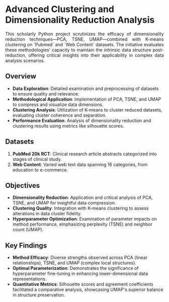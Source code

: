 <h1>Advanced Clustering and Dimensionality Reduction Analysis</h1>

<p align="justify">
This scholarly Python project scrutinizes the efficacy of dimensionality reduction techniques—PCA, TSNE, UMAP—combined with K-means clustering on `Pubmed` and `Web Content` datasets. The initiative evaluates these methodologies' capacity to maintain the intrinsic data structure post-reduction, offering critical insights into their applicability in complex data analysis scenarios.
</p>

<h2>Overview</h2>

<ul>
    <li><strong>Data Exploration</strong>: Detailed examination and preprocessing of datasets to ensure quality and relevance.</li>
    <li><strong>Methodological Application</strong>: Implementation of PCA, TSNE, and UMAP to compress and visualize data dimensions.</li>
    <li><strong>Clustering Analysis</strong>: Utilization of K-means to cluster reduced datasets, evaluating cluster coherence and separation.</li>
    <li><strong>Performance Evaluation</strong>: Analysis of dimensionality reduction and clustering results using metrics like silhouette scores.</li>
</ul>

<h2>Datasets</h2>

<ol>
    <li><strong>PubMed 20k RCT</strong>: Clinical research article abstracts categorized into stages of clinical study.</li>
    <li><strong>Web Content</strong>: Varied web text data spanning 16 categories, from education to e-commerce.</li>
</ol>

<h2>Objectives</h2>

<ul>
    <li><strong>Dimensionality Reduction</strong>: Application and critical analysis of PCA, TSNE, and UMAP for insightful data compression.</li>
    <li><strong>Clustering Quality</strong>: Integration with K-means clustering to assess alterations in data cluster fidelity.</li>
    <li><strong>Hyperparameter Optimization</strong>: Examination of parameter impacts on method performance, emphasizing perplexity (TSNE) and neighbor count (UMAP).</li>
</ul>

<h2>Key Findings</h2>

<p align="justify">
<ul>
    <li><strong>Method Efficacy</strong>: Diverse strengths observed across PCA (linear relationships), TSNE, and UMAP (complex local structures).</li>
    <li><strong>Optimal Parameterization</strong>: Demonstrates the significance of hyperparameter fine-tuning in enhancing lower-dimensional data representations.</li>
    <li><strong>Quantitative Metrics</strong>: Silhouette scores and agreement coefficients facilitated a comparative analysis, showcasing UMAP's superior balance in structure preservation.</li>
</ul>
</p>

